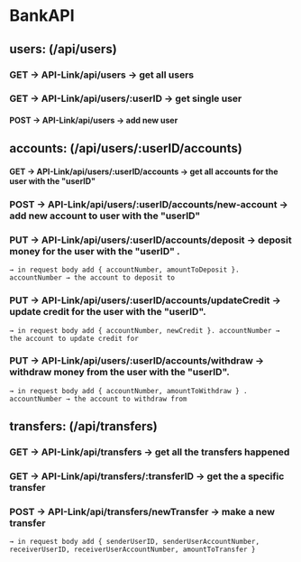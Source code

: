 # BankAPI

## users: (/api/users)

### GET → API-Link/api/users → get all users

### GET → API-Link/api/users/:userID → get single user

#### POST → API-Link/api/users → add new user

## accounts: (/api/users/:userID/accounts)

#### GET → API-Link/api/users/:userID/accounts → get all accounts for the user with the "userID"

### POST → API-Link/api/users/:userID/accounts/new-account → add new account to user with the "userID"

### PUT → API-Link/api/users/:userID/accounts/deposit → deposit money for the user with the "userID" .
    → in request body add { accountNumber, amountToDeposit }. accountNumber → the account to deposit to

### PUT → API-Link/api/users/:userID/accounts/updateCredit → update credit for the user with the "userID".
    → in request body add { accountNumber, newCredit }. accountNumber → the account to update credit for

### PUT → API-Link/api/users/:userID/accounts/withdraw → withdraw money from the user with the "userID".
    → in request body add { accountNumber, amountToWithdraw } . accountNumber → the account to withdraw from

## transfers: (/api/transfers)

### GET → API-Link/api/transfers → get all the transfers happened

### GET → API-Link/api/transfers/:transferID → get the a specific transfer

### POST → API-Link/api/transfers/newTransfer → make a new transfer
    → in request body add { senderUserID, senderUserAccountNumber, receiverUserID, receiverUserAccountNumber, amountToTransfer }